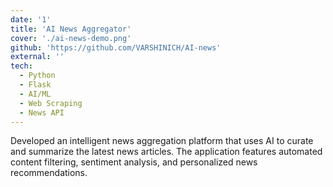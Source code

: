 ```yaml
---
date: '1'
title: 'AI News Aggregator'
cover: './ai-news-demo.png'
github: 'https://github.com/VARSHINICH/AI-news'
external: ''
tech:
  - Python
  - Flask
  - AI/ML
  - Web Scraping
  - News API
---
```


Developed an intelligent news aggregation platform that uses AI to curate and summarize the latest news articles. The application features automated content filtering, sentiment analysis, and personalized news recommendations.
